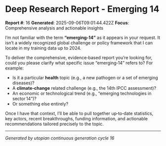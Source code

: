 # Deep Research Report - Emerging 14

**Report #**: 16
**Generated**: 2025-09-06T09:01:44.422Z
**Focus**: Comprehensive analysis and actionable insights

I’m not familiar with the term **“emerging‑14”** as it appears in your request. It isn’t a widely recognized global challenge or policy framework that I can locate in my training data up to 2024.

To deliver the comprehensive, evidence‑based report you’re looking for, could you please clarify what specific issue “emerging‑14” refers to? For example:

- Is it a particular **health** topic (e.g., a new pathogen or a set of emerging diseases)?
- A **climate‑change** related challenge (e.g., the 14th IPCC assessment)?
- An economic or technological trend (e.g., “emerging technologies in sector 14”)?
- Or something else entirely?

Once I have that context, I’ll be able to pull together up‑to‑date statistics, key actors, recent breakthroughs, funding information, and actionable recommendations tailored precisely to the topic.

---
*Generated by utopian continuous generation cycle 16*
